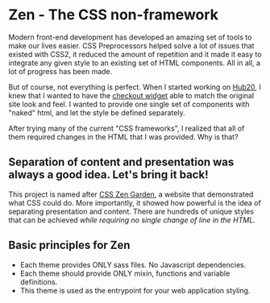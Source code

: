 # Zen - The CSS non-framework

Modern front-end development has developed an amazing set of tools to
make our lives easier. CSS Preprocessors helped solve a lot of issues
that existed with CSS2, it reduced the amount of repetition and it
made it easy to integrate any given style to an existing set of HTML
components. All in all, a lot of progress has been made.

But of course, not everything is perfect. When I started working on
[Hub20](https://hub20.io), I knew that I wanted to have the [checkout
widget](https://gitlab.com/mushroomlabs/hub20/checkout) able to match
the original site look and feel. I wanted to provide one single set of
components with "naked" html, and let the style be defined separately.

After trying many of the current "CSS frameworks", I realized that all
of them required changes in the HTML that I was provided. Why is that?


## Separation of content and presentation was always a good idea. Let's bring it back!


This project is named after [CSS Zen
Garden](http://www.csszengarden.com/), a website that demonstrated
what CSS could do. More importantly, it showed how powerful is the
idea of separating presentation and content. There are hundreds of
unique styles that can be achieved *while requiring no single change
of line in the HTML.*

## Basic principles for Zen

 - Each theme provides ONLY sass files. No Javascript dependencies.
 - Each theme should provide ONLY mixin, functions and variable definitions.
 - This theme is used as the entrypoint for your web application styling.
